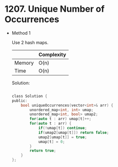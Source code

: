 # 1207. Unique Number of Occurrences
- Method 1

    Use 2 hash maps.

    | |   Complexity  |
    | ----------- | ----------- | 
    |  Memory     | O(n) | 
    |      Time       |  O(n) | 


    Solution:

    ``` h

    class Solution {
    public:
        bool uniqueOccurrences(vector<int>& arr) {
            unordered_map<int, int> umap;
            unordered_map<int, bool> umap2;
            for(auto t : arr) umap[t]++;
            for(auto t : arr) {
                if(!umap[t]) continue;
                if(umap2[umap[t]]) return false;
                umap2[umap[t]] = true;
                umap[t] = 0;
            }
            return true;
        }
    };

    ```

<!-- - Method 2

    This is another method.

    | |   Complexity  |
    | ----------- | ----------- | 
    |  Memory     | O(n) | 
    |      Time       |  O(n) | 


    Solution:

    ``` h



    ```

- Additional Knowledge:
       
    Here are some additional knowledge.



<br> -->